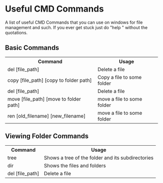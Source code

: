 # Useful CMD Commands

A list of useful CMD Commands that you can use on windows for file management and such. If you ever get stuck just do "help <Command>" without the quotations. 


## Basic Commands
  <table>
    <tr>
      <th>Command</th>
      <th>Usage</th>
    </tr>
    <tr>
      <td>del [file_path]</td>
      <td>Delete a file</td>
    </tr>
    <tr>
      <td>copy [file_path] [copy to folder path]</td>
      <td>Copy a file to some folder</td>
    </tr>
    <tr>
      <td>del [file_path]</td>
      <td>Delete a file</td>
    </tr>
    <tr>
      <td>move [file_path] [move to folder path]</td>
      <td>move a file to some folder</td>
    </tr>
    <tr>
      <td>ren [old_filename] [new_filename]</td>
      <td>move a file to some folder</td>
    </tr>   
  </table>

## Viewing Folder Commands
  <table>
    <tr>
      <th>Command</th>
      <th>Usage</th>
    </tr>
    <tr>
      <td>tree</td>
      <td>Shows a tree of the folder and its subdirectories</td>
    </tr>
    <tr>
      <td>dir</td>
      <td>Shows the files and folders</td>
    </tr>
    <tr>
      <td>del [file_path]</td>
      <td>Delete a file</td>
    </tr>
  </table>
